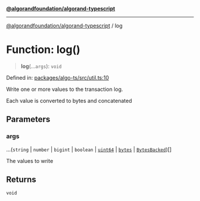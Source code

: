 [**@algorandfoundation/algorand-typescript**](../README.md)

***

[@algorandfoundation/algorand-typescript](../README.md) / log

# Function: log()

> **log**(...`args`): `void`

Defined in: [packages/algo-ts/src/util.ts:10](https://github.com/algorandfoundation/puya-ts/blob/main/packages/algo-ts/src/util.ts#L10)

Write one or more values to the transaction log.

Each value is converted to bytes and concatenated

## Parameters

### args

...(`string` \| `number` \| `bigint` \| `boolean` \| [`uint64`](../type-aliases/uint64.md) \| [`bytes`](../type-aliases/bytes.md) \| [`BytesBacked`](../interfaces/BytesBacked.md))[]

The values to write

## Returns

`void`
